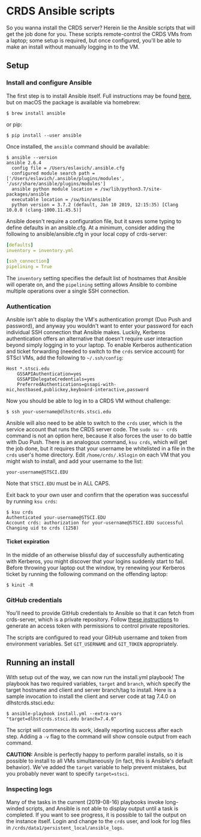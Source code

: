 # CRDS Ansible scripts

So you wanna install the CRDS server?  Herein lie the Ansible scripts that will get the job done for you.  These scripts remote-control the CRDS VMs from a laptop; some setup is required, but once configured, you'll be able to make an install without manually logging in to the VM.

## Setup

### Install and configure Ansible

The first step is to install Ansible itself.  Full instructions may be found [here](https://docs.ansible.com/ansible/latest/installation_guide/intro_installation.html), but on macOS the package is available via homebrew:

```console
$ brew install ansible
```

or pip:

```console
$ pip install --user ansible
```

Once installed, the `ansible` command should be available:

```console
$ ansible --version
ansible 2.6.4
  config file = /Users/eslavich/.ansible.cfg
  configured module search path = ['/Users/eslavich/.ansible/plugins/modules', '/usr/share/ansible/plugins/modules']
  ansible python module location = /sw/lib/python3.7/site-packages/ansible
  executable location = /sw/bin/ansible
  python version = 3.7.2 (default, Jan 10 2019, 12:15:35) [Clang 10.0.0 (clang-1000.11.45.5)]
```

Ansible doesn't require a configuration file, but it saves some typing to define defaults in an ansible.cfg.  At a minimum, consider adding the following to ansible/ansible.cfg in your local copy of crds-server:

```yml
[defaults]
inventory = inventory.yml

[ssh_connection]
pipelining = True
```

The `inventory` setting specifies the default list of hostnames that Ansible will operate on, and the `pipelining` setting allows Ansible to combine multiple operations over a single SSH connection.

### Authentication

Ansible isn't able to display the VM's authentication prompt (Duo Push and password), and anyway you wouldn't want to enter your password for each individual SSH connection that Ansible makes.  Luckily, Kerberos authentication offers an alternative that doesn't require user interaction beyond simply logging in to your laptop.  To enable Kerberos authentication and ticket forwarding (needed to switch to the `crds` service account) for STScI VMs, add the following to `~/.ssh/config`:

```
Host *.stsci.edu
    GSSAPIAuthentication=yes
    GSSAPIDelegateCredentials=yes
    PreferredAuthentications=gssapi-with-mic,hostbased,publickey,keyboard-interactive,password
```

Now you should be able to log in to a CRDS VM without challenge:

```console
$ ssh your-username@dlhstcrds.stsci.edu
```

Ansible will also need to be able to switch to the `crds` user, which is the service account that runs the CRDS server code.  The `sudo su - crds` command is not an option here, because it also forces the user to do battle with Duo Push.  There is an analogous command, `ksu crds`, which will get the job done, but it requires that your username be whitelisted in a file in the `crds` user's home directory.  Edit `/home/crds/.k5login` on each VM that you might wish to install, and add your username to the list:

```
your-username@STSCI.EDU
```

Note that `STSCI.EDU` must be in ALL CAPS.

Exit back to your own user and confirm that the operation was successful by running `ksu crds`:

```console
$ ksu crds
Authenticated your-username@STSCI.EDU
Account crds: authorization for your-username@STSCI.EDU successful
Changing uid to crds (1258)
```

#### Ticket expiration

In the middle of an otherwise blissful day of successfully authenticating with Kerberos, you might discover that your logins suddenly start to fail.  Before throwing your laptop out the window, try renewing your Kerberos ticket by running the following command on the offending laptop:

```console
$ kinit -R
```

### GitHub credentials

You'll need to provide GitHub credentials to Ansible so that it can fetch from crds-server, which is a private repository.  Follow [these instructions](https://help.github.com/en/articles/creating-a-personal-access-token-for-the-command-line) to generate an access token with permissions to control private repositories.

The scripts are configured to read your GitHub username and token from environment variables.  Set `GIT_USERNAME` and `GIT_TOKEN` appropriately.

## Running an install

With setup out of the way, we can now run the install.yml playbook!  The playbook has two required variables, `target` and `branch`, which specify the target hostname and client and server branch/tag to install.  Here is a sample invocation to install the client and server code at tag 7.4.0 on dlhstcrds.stsci.edu:

```console
$ ansible-playbook install.yml --extra-vars "target=dlhstcrds.stsci.edu branch=7.4.0"
```

The script will commence its work, ideally reporting success after each step.  Adding a `-v` flag to the command will show console output from each command.

**CAUTION:** Ansible is perfectly happy to perform parallel installs, so it is possible to install to all VMs simultaneously (in fact, this is Ansible's default behavior).  We've added the `target` variable to help prevent mistakes, but you probably never want to specify `target=stsci`.

### Inspecting logs

Many of the tasks in the current (2019-08-16) playbooks invoke long-winded scripts, and Ansible is not able to display output until a task is completed.  If you want to see progress, it is possible to tail the output on the instance itself.  Login and change to the `crds` user, and look for log files in `/crds/data1/persistent_local/ansible_logs`.
